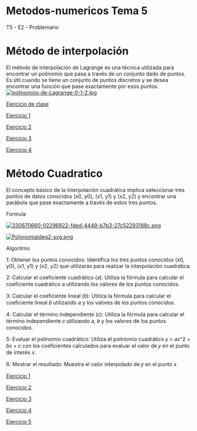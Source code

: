 # Metodos-numericos Tema 5
T5 - E2 - Problemario
# Método de interpolación
El método de interpolación de Lagrange es una técnica utilizada para encontrar un polinomio que pasa a través de un conjunto dado de puntos. 
Es útil cuando se tiene un conjunto de puntos discretos y se desea encontrar una función que pase exactamente por esos puntos.
[![polinomios-de-Lagrange-0-1-2.jpg](https://i.postimg.cc/XJwXhsXP/polinomios-de-Lagrange-0-1-2.jpg)](https://postimg.cc/zbGJHSCw)

[Ejercicio de clase](Ejerciciodeclase.java)

[Ejercicio 1](Ejercicio1.java)

[Ejercicio 2](Ejercicio2.java)

[Ejercicio 3](Ejercicio3.java)

[Ejercicio 4](Ejercicio4.java)

# Método Cuadratico

El concepto básico de la interpolación cuadrática implica seleccionar tres puntos de datos conocidos (x0, y0), (x1, y1) y (x2, y2) y encontrar una parábola que pase exactamente a través de estos tres puntos.

Formula

[![330670660-02296822-fded-4449-b7b3-27c52293188c.png](https://i.postimg.cc/sg3DqFYb/330670660-02296822-fded-4449-b7b3-27c52293188c.png)](https://postimg.cc/BXw0PVwC)

[![Polynomialdeg2-svg.png](https://i.postimg.cc/Y0NW4Gbt/Polynomialdeg2-svg.png)](https://postimg.cc/y3ddtNMG)

Algoritmo

1: Obtener los puntos conocidos: Identifica los tres puntos conocidos (x0, y0), (x1, y1) y (x2, y2) que utilizarás para realizar la interpolación cuadrática.

2: Calcular el coeficiente cuadrático (𝑎): Utiliza la fórmula para calcular el coeficiente cuadrático 𝑎 utilizando los valores de los puntos conocidos.

3: Calcular el coeficiente lineal (𝑏): Utiliza la fórmula para calcular el coeficiente lineal 𝑏 utilizando 𝑎 y los valores de los puntos conocidos.

4: Calcular el término independiente (𝑐): Utiliza la fórmula para calcular el término independiente 𝑐 utilizando 𝑎, 𝑏 y los valores de los puntos conocidos.

5: Evaluar el polinomio cuadrático: Utiliza el polinomio cuadrático 𝑦 = 𝑎𝑥^2 + 𝑏𝑥 + 𝑐 con los coeficientes calculados para evaluar el valor de 𝑦 en el punto de interés 𝑥.

6: Mostrar el resultado: Muestra el valor interpolado de 𝑦 en el punto 𝑥.

[Ejercicio 1](Ejercicio1C.java)

[Ejercicio 2](Ejercicio2C.java)

[Ejercicio 3](Ejercicio3C.java)

[Ejercicio 4](Ejercicio4C.java)

[Ejercicio 5](Ejercicio5C.java)











